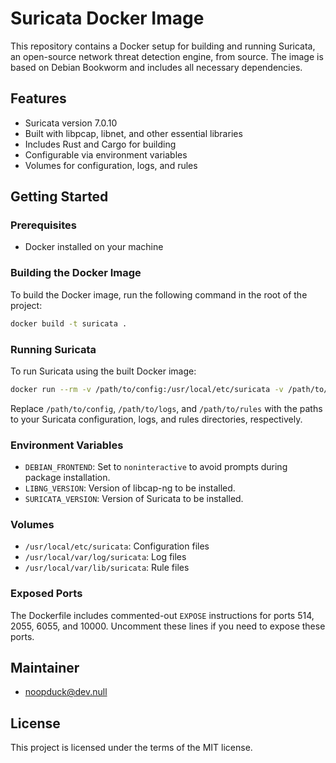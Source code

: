 # Suricata Docker Image

This repository contains a Docker setup for building and running Suricata, an open-source network threat detection engine, from source. The image is based on Debian Bookworm and includes all necessary dependencies.

## Features

- Suricata version 7.0.10
- Built with libpcap, libnet, and other essential libraries
- Includes Rust and Cargo for building
- Configurable via environment variables
- Volumes for configuration, logs, and rules

## Getting Started

### Prerequisites

- Docker installed on your machine

### Building the Docker Image

To build the Docker image, run the following command in the root of the project:

```bash
docker build -t suricata .
```

### Running Suricata

To run Suricata using the built Docker image:

```bash
docker run --rm -v /path/to/config:/usr/local/etc/suricata -v /path/to/logs:/usr/local/var/log/suricata -v /path/to/rules:/usr/local/var/lib/suricata suricata
```

Replace `/path/to/config`, `/path/to/logs`, and `/path/to/rules` with the paths to your Suricata configuration, logs, and rules directories, respectively.

### Environment Variables

- `DEBIAN_FRONTEND`: Set to `noninteractive` to avoid prompts during package installation.
- `LIBNG_VERSION`: Version of libcap-ng to be installed.
- `SURICATA_VERSION`: Version of Suricata to be installed.

### Volumes

- `/usr/local/etc/suricata`: Configuration files
- `/usr/local/var/log/suricata`: Log files
- `/usr/local/var/lib/suricata`: Rule files

### Exposed Ports

The Dockerfile includes commented-out `EXPOSE` instructions for ports 514, 2055, 6055, and 10000. Uncomment these lines if you need to expose these ports.

## Maintainer

- noopduck@dev.null

## License

This project is licensed under the terms of the MIT license.
